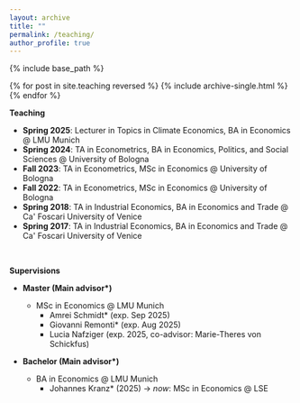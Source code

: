 ```yaml
---
layout: archive
title: ""
permalink: /teaching/
author_profile: true
---
```


{% include base_path %}

{% for post in site.teaching reversed %}
  {% include archive-single.html %}
{% endfor %}

**Teaching**

- **Spring 2025**: Lecturer in Topics in Climate Economics, BA in Economics @ LMU Munich
- **Spring 2024**: TA in Econometrics, BA in Economics, Politics, and Social Sciences @ University of Bologna
- **Fall 2023**: TA in Econometrics, MSc in Economics @ University of Bologna
- **Fall 2022**: TA in Econometrics, MSc in Economics @ University of Bologna
- **Spring 2018**: TA in Industrial Economics, BA in Economics and Trade @ Ca' Foscari University of Venice
- **Spring 2017**: TA in Industrial Economics, BA in Economics and Trade @ Ca' Foscari University of Venice

<br>

**Supervisions**
- **Master (Main advisor\*)**
  - MSc in Economics @ LMU Munich
    - Amrei Schmidt* (exp. Sep 2025)
    - Giovanni Remonti* (exp. Aug 2025)
    - Lucia Nafziger (exp. 2025, co-advisor: Marie-Theres von Schickfus)

- **Bachelor (Main advisor\*)**
  - BA in Economics @ LMU Munich
    - Johannes Kranz* (2025) $\rightarrow$ _now_: MSc in Economics @ LSE

